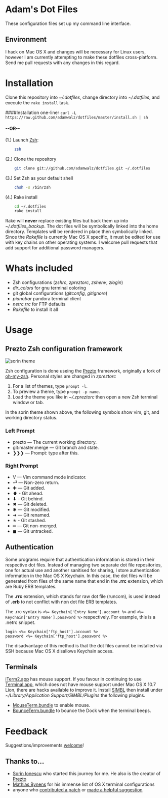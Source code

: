 # Adam's Dot Files

These configuration files set up my command line interface.

## Environment

I hack on Mac OS X and changes will be necessary for Linux users, however I am currently attempting to make these dotfiles cross-platform. Send me pull requests with any changes in this regard.

Installation
============

Clone this repository into *~/.dotfiles*, change directory into _~/.dotfiles_, and execute the `rake install` task.

####Installation one-liner
```curl -L https://raw.github.com/adamwalz/dotfiles/master/install.sh | sh```

#### --OR--

(1.) Launch [Zsh][1]:

```sh
    zsh
```

(2.) Clone the repository

```sh
    git clone git://github.com/adamwalz/dotfiles.git ~/.dotfiles
```

(3.) Set Zsh as your default shell

```sh
    chsh -s /bin/zsh
```

(4.) Rake install

```sh
    cd ~/.dotfiles
    rake install
```

Rake will **never** replace existing files but back them up into *~/.dotfiles_backup*. The dot files will be symbolically linked into the home directory. Templates will be rendered in place then symbolically linked. Since the *Rakefile* is currently Mac OS X specific, it must be edited for use with key chains on other operating systems. I welcome pull requests that add support for additional password managers.

Whats included
===============
* Zsh configurations (*zshrc*, *zpreztorc*, *zshenv*, *zlogin*)
* *dir_colors* for gnu terminal coloring
* git global configurations (*gitconfig*, *gitignore*)
* *pianobar* pandora terminal client
* *netrc.rrc* for FTP defaults
* *Rakefile* to install it all

Usage
======

## Prezto Zsh configuration framework

![sorin theme][2]

Zsh configuration is done useing the [Prezto][3] framework, originally a fork of
[oh-my-zsh][4]. Personal styles are changed in *zpreztorc*

  1. For a list of themes, type `prompt -l`.
  2. To preview a theme, type `prompt -p name`.
  3. Load the theme you like in *~/.zpreztorc* then open a new Zsh terminal
     window or tab.

In the sorin theme shown above, the following symbols show vim, git, and working
directory status.

### Left Prompt

- prezto — The current working directory.
- git:master:merge — Git branch and state.
- ❯❯❯ — Prompt: type after this.

### Right Prompt

- V — Vim command mode indicator.
- ⏎  — Non-zero return.
- ✚ — Git added.
- ⬆ - Git ahead.
- ⬇ - Git behind.
- ✖ — Git deleted.
- ✱ — Git modified.
- ➜ — Git renamed.
- ✭ - Git stashed.
- ═ — Git non-merged.
- ◼ — Git untracked.

## Authentication

Some programs require that authentication information is stored in their respective dot files. Instead of managing two separate dot file repositories, one for actual use and another sanitised for sharing, I store authentication information in the Mac OS X Keychain. In this case, the dot files will be generated from files of the same name that end in the **.rrc** extension, which are Ruby ERB templates.

The **.rrc** extension, which stands for raw dot file (runcom), is used instead of **.erb** to not conflict with non dot file ERB templates.

The .rrc syntax is `<%= Keychain['Entry Name'].account %>` and `<%= Keychain['Entry Name'].password %>` respectively. For example, this is a .netrc snippet.

```erb
login <%= Keychain['ftp_host'].account %>
password <%= Keychain['ftp_host'].password %>
```

The disadvantage of this method is that the dot files cannot be installed via SSH because Mac OS X disallows Keychain access.

## Terminals

[iTerm2.app][5] has mouse support. If you favour in continuing to use [Terminal.app][6], which does not have mouse support under Mac OS X 10.7 Lion, there are hacks available to improve it. Install [SIMBL][7] then install under _~/Library/Application Support/SIMBL/Plugins_ the following plugins.

- [MouseTerm.bundle][8] to enable mouse.
- [BounceTerm.bundle][9] to bounce the Dock when the terminal beeps.

Feedback
========

Suggestions/improvements
[welcome](https://github.com/adamwalz/dotfiles/issues)!

## Thanks to…

* [Sorin Ionescu](http://github.com/sorin-ionescu/dot-files) who started this journey for me. He also is the creator of [Prezto][3]
* [Mathias Bynens](http://github.com/mathiasbynens/dotfiles) for his immense list of OS X terminal configurations
* anyone who [contributed a patch](https://github.com/adamwalz/dotfiles/contributors) or [made a helpful suggestion](https://github.com/adamwalz/dotfiles/issues)

[1]: http://www.zsh.org
[2]: http://i.imgur.com/nBEEZ.png "sorin theme"
[3]: http://github.com/sorin-ionescu/prezto
[4]: https://github.com/robbyrussell/oh-my-zsh
[5]: http://www.iterm2.com
[6]: http://en.wikipedia.org/wiki/Apple_Terminal
[7]: http://www.culater.net/software/SIMBL/SIMBL.php
[8]: http://bitheap.org/mouseterm/
[9]: http://bitheap.org/bounceterm/
